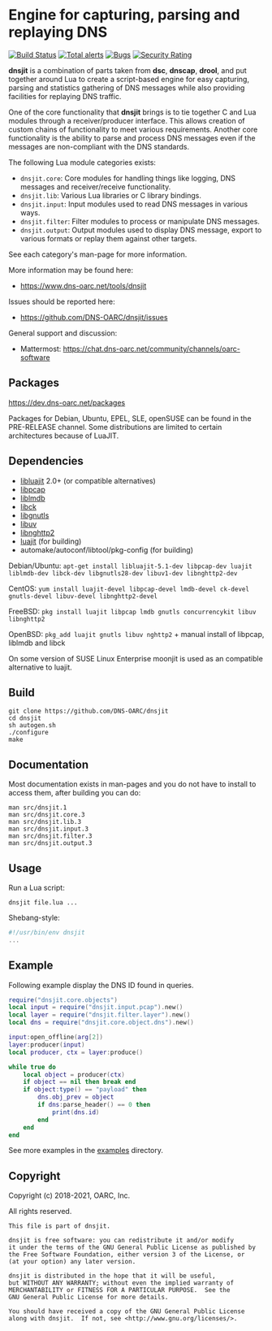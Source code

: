 # Engine for capturing, parsing and replaying DNS

[![Build Status](https://travis-ci.com/DNS-OARC/dnsjit.svg?branch=develop)](https://travis-ci.com/DNS-OARC/dnsjit) [![Total alerts](https://img.shields.io/lgtm/alerts/g/DNS-OARC/dnsjit.svg?logo=lgtm&logoWidth=18)](https://lgtm.com/projects/g/DNS-OARC/dnsjit/alerts/) [![Bugs](https://sonarcloud.io/api/project_badges/measure?project=dns-oarc%3Adnsjit&metric=bugs)](https://sonarcloud.io/dashboard?id=dns-oarc%3Adnsjit) [![Security Rating](https://sonarcloud.io/api/project_badges/measure?project=dns-oarc%3Adnsjit&metric=security_rating)](https://sonarcloud.io/dashboard?id=dns-oarc%3Adnsjit)

**dnsjit** is a combination of parts taken from **dsc**, **dnscap**, **drool**,
and put together around Lua to create a script-based engine for easy
capturing, parsing and statistics gathering of DNS messages while also
providing facilities for replaying DNS traffic.

One of the core functionality that **dnsjit** brings is to tie together C
and Lua modules through a receiver/producer interface.
This allows creation of custom chains of functionality to meet various
requirements.
Another core functionality is the ability to parse and process DNS messages
even if the messages are non-compliant with the DNS standards.

The following Lua module categories exists:
- `dnsjit.core`: Core modules for handling things like logging, DNS messages and receiver/receive functionality.
- `dnsjit.lib`: Various Lua libraries or C library bindings.
- `dnsjit.input`: Input modules used to read DNS messages in various ways.
- `dnsjit.filter`: Filter modules to process or manipulate DNS messages.
- `dnsjit.output`: Output modules used to display DNS message, export to various formats or replay them against other targets.

See each category's man-page for more information.

More information may be found here:
- https://www.dns-oarc.net/tools/dnsjit

Issues should be reported here:
- https://github.com/DNS-OARC/dnsjit/issues

General support and discussion:
- Mattermost: https://chat.dns-oarc.net/community/channels/oarc-software

## Packages

https://dev.dns-oarc.net/packages

Packages for Debian, Ubuntu, EPEL, SLE, openSUSE can be found in the
PRE-RELEASE channel. Some distributions are limited to certain
architectures because of LuaJIT.

## Dependencies

- [libluajit](http://luajit.org/) 2.0+ (or compatible alternatives)
- [libpcap](http://www.tcpdump.org/)
- [liblmdb](https://github.com/LMDB/lmdb)
- [libck](https://github.com/concurrencykit/ck)
- [libgnutls](https://www.gnutls.org/)
- [libuv](http://libuv.org/)
- [libnghttp2](https://www.nghttp2.org/)
- [luajit](http://luajit.org/) (for building)
- automake/autoconf/libtool/pkg-config (for building)

Debian/Ubuntu: `apt-get install libluajit-5.1-dev libpcap-dev luajit liblmdb-dev libck-dev libgnutls28-dev libuv1-dev libnghttp2-dev`

CentOS: `yum install luajit-devel libpcap-devel lmdb-devel ck-devel gnutls-devel libuv-devel libnghttp2-devel`

FreeBSD: `pkg install luajit libpcap lmdb gnutls concurrencykit libuv libnghttp2`

OpenBSD: `pkg_add luajit gnutls libuv nghttp2` + manual install of libpcap, liblmdb and libck

On some version of SUSE Linux Enterprise moonjit is used as an compatible
alternative to luajit.

## Build

```shell
git clone https://github.com/DNS-OARC/dnsjit
cd dnsjit
sh autogen.sh
./configure
make
```

## Documentation

Most documentation exists in man-pages and you do not have to install to
access them, after building you can do:

```shell
man src/dnsjit.1
man src/dnsjit.core.3
man src/dnsjit.lib.3
man src/dnsjit.input.3
man src/dnsjit.filter.3
man src/dnsjit.output.3
```

## Usage

Run a Lua script:

```shell
dnsjit file.lua ...
```

Shebang-style:
```lua
#!/usr/bin/env dnsjit
...
```

## Example

Following example display the DNS ID found in queries.

```lua
require("dnsjit.core.objects")
local input = require("dnsjit.input.pcap").new()
local layer = require("dnsjit.filter.layer").new()
local dns = require("dnsjit.core.object.dns").new()

input:open_offline(arg[2])
layer:producer(input)
local producer, ctx = layer:produce()

while true do
    local object = producer(ctx)
    if object == nil then break end
    if object:type() == "payload" then
        dns.obj_prev = object
        if dns:parse_header() == 0 then
            print(dns.id)
        end
    end
end
```

See more examples in the [examples](https://github.com/DNS-OARC/dnsjit/tree/develop/examples) directory.

## Copyright

Copyright (c) 2018-2021, OARC, Inc.

All rights reserved.

```
This file is part of dnsjit.

dnsjit is free software: you can redistribute it and/or modify
it under the terms of the GNU General Public License as published by
the Free Software Foundation, either version 3 of the License, or
(at your option) any later version.

dnsjit is distributed in the hope that it will be useful,
but WITHOUT ANY WARRANTY; without even the implied warranty of
MERCHANTABILITY or FITNESS FOR A PARTICULAR PURPOSE.  See the
GNU General Public License for more details.

You should have received a copy of the GNU General Public License
along with dnsjit.  If not, see <http://www.gnu.org/licenses/>.
```
